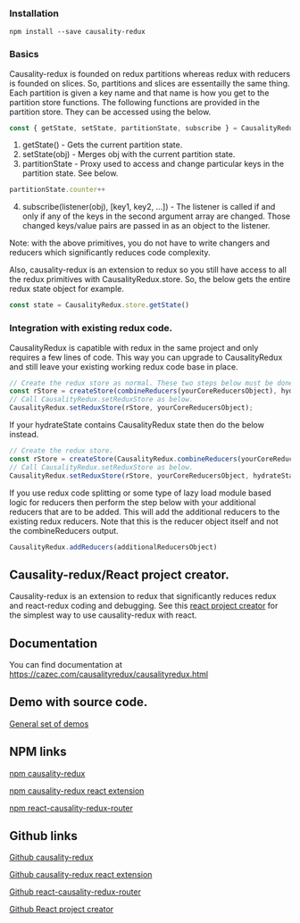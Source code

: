 ### Installation
`npm install --save causality-redux`
### Basics
Causality-redux is founded on redux partitions whereas redux with reducers is founded on slices. So, partitions and slices are essentailly the same thing. Each partition is given a key name and that name is how you get to the partition store functions. The following functions are provided in the partition store. They can be accessed using the below.
```javascript
const { getState, setState, partitionState, subscribe } = CausalityRedux.store[partitionName]
```
1. getState() - Gets the current partition state.
2. setState(obj) - Merges obj with the current partition state.
3. partitionState - Proxy used to access and change particular keys in the partition state. See below.
```javascript
partitionState.counter++
```
4. subscribe(listener(obj), [key1, key2, ...]) - The listener is called if and only if any of the keys in the second argument array are changed. Those changed keys/value pairs are passed in as an object to the listener.

Note: with the above primitives, you do not have to write changers and reducers which significantly reduces code complexity.

Also, causality-redux is an extension to redux so you still have access to all the redux primitives with CausalityRedux.store. So, the below gets the entire redux state object for example.
```javascript
const state = CausalityRedux.store.getState()
```
### Integration with existing redux code.
CausalityRedux is capatible with redux in the same project and only requires a few lines of code. This way you can upgrade to CausalityRedux and still leave your existing working redux code base in place.
```javascript
// Create the redux store as normal. These two steps below must be done before any causality-redux react components are imported.
const rStore = createStore(combineReducers(yourCoreReducersObject), hydrateState);
// Call CausalityRedux.setReduxStore as below.
CausalityRedux.setReduxStore(rStore, yourCoreReducersObject);
```
If your hydrateState contains CausalityRedux state then do the below instead.
```javascript
// Create the redux store.
const rStore = createStore(CausalityRedux.combineReducers(yourCoreReducersObject), hydrateState);
// Call CausalityRedux.setReduxStore as below.
CausalityRedux.setReduxStore(rStore, yourCoreReducersObject, hydrateState);
```
If you use redux code splitting or some type of lazy load module based logic for reducers then perform the step below with your additional reducers that are to be added. This will add the additional reducers to the existing redux reducers. Note that this is the reducer object itself and not the combineReducers output.
```javascript
CausalityRedux.addReducers(additionalReducersObject) 
```

## Causality-redux/React project creator.
Causality-redux is an extension to redux that significantly reduces redux and react-redux coding and debugging. See this 
[react project creator](https://github.com/AndrewBanks10/create-react-project) for the simplest way to use causality-redux with react.

## Documentation

You can find documentation at <https://cazec.com/causalityredux/causalityredux.html>

## Demo with source code.
[General set of demos](https://github.com/AndrewBanks10/react-causality-redux-vscode-template)

## NPM links

[npm causality-redux](https://www.npmjs.com/package/causality-redux)

[npm causality-redux react extension](https://www.npmjs.com/package/react-causality-redux)

[npm react-causality-redux-router](https://www.npmjs.com/package/react-causality-redux-router)

## Github links

[Github causality-redux](https://github.com/AndrewBanks10/causality-redux)

[Github causality-redux react extension](https://github.com/AndrewBanks10/react-causality-redux)

[Github react-causality-redux-router](https://github.com/AndrewBanks10/react-causality-redux-router)

[Github React project creator](https://github.com/AndrewBanks10/create-react-project)

